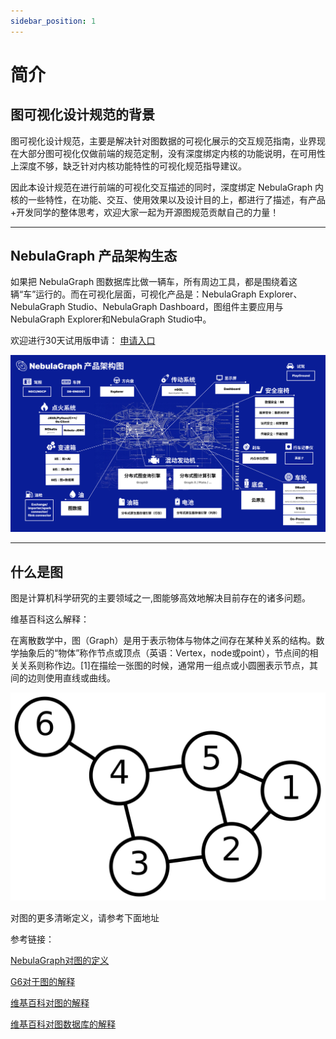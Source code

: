 ```yaml
---
sidebar_position: 1
---
```

# 简介


## 图可视化设计规范的背景

图可视化设计规范，主要是解决针对图数据的可视化展示的交互规范指南，业界现在大部分图可视化仅做前端的规范定制，没有深度绑定内核的功能说明，在可用性上深度不够，缺乏针对内核功能特性的可视化规范指导建议。

因此本设计规范在进行前端的可视化交互描述的同时，深度绑定 NebulaGraph 内核的一些特性，在功能、交互、使用效果以及设计目的上，都进行了描述，有产品+开发同学的整体思考，欢迎大家一起为开源图规范贡献自己的力量！


----


## NebulaGraph 产品架构生态


如果把 NebulaGraph 图数据库比做一辆车，所有周边工具，都是围绕着这辆“车”运行的。而在可视化层面，可视化产品是：NebulaGraph Explorer、NebulaGraph Studio、NebulaGraph Dashboard，图组件主要应用与NebulaGraph Explorer和NebulaGraph Studio中。

欢迎进行30天试用版申请：
[申请入口](https://wj.qq.com/s2/10158890/69a8)

![image](https://github.com/yyh0808/blog-graphdocs/raw/master/img/intro-架构图.png)


----


## 什么是图


图是计算机科学研究的主要领域之一,图能够高效地解决目前存在的诸多问题。

维基百科这么解释：

在离散数学中，图（Graph）是用于表示物体与物体之间存在某种关系的结构。数学抽象后的“物体”称作节点或顶点（英语：Vertex，node或point），节点间的相关关系则称作边。[1]在描绘一张图的时候，通常用一组点或小圆圈表示节点，其间的边则使用直线或曲线。

![image](https://github.com/yyh0808/blog-graphdocs/raw/master/img/6n-graf.svg.png)

对图的更多清晰定义，请参考下面地址

参考链接：

[NebulaGraph对图的定义](https://docs.nebula-graph.com.cn/3.2.1/1.introduction/0-0-graph/)

[G6对于图的解释](https://g6.antv.vision/zh/docs/design/overview)

[维基百科对图的解释](https://zh.wikipedia.org/wiki/图_(数学))

[维基百科对图数据库的解释](https://zh.wikipedia.org/wiki/图数据库)